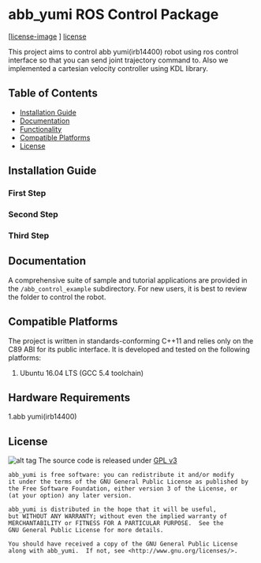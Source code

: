 # abb_yumi ROS Control Package

[[license-image] ] [license]

[release-image]:
[releases]:

[license-image]: https://www.gnu.org/graphics/gplv3-127x51.png
[license]: LICENSE



This project aims to control abb yumi(irb14400) robot using ros control interface so that you can send joint trajectory command to.
Also we implemented a cartesian velocity controller using KDL library.

## Table of Contents
* [Installation Guide](#installation-guide)
* [Documentation](#documentation)
* [Functionality](#functionality)
* [Compatible Platforms](#compatible-platforms)
* [License](#license)

## Installation Guide
### First Step

### Second Step

### Third Step

## Documentation

A comprehensive suite of sample and tutorial applications are provided in the `/abb_control_example` subdirectory. For new users, it is best to review the folder to control the robot.


## Compatible Platforms

The project is written in standards-conforming C++11 and relies only on the C89 ABI for its public interface. It is developed and tested on the following platforms:

1. Ubuntu 16.04 LTS (GCC 5.4 toolchain)


## Hardware Requirements
1.abb yumi(irb14400)


## License
![alt tag](https://www.gnu.org/graphics/gplv3-127x51.png)
The source code is released under [GPL v3](http://www.gnu.org/licenses/gpl-3.0.html)

    abb_yumi is free software: you can redistribute it and/or modify
    it under the terms of the GNU General Public License as published by
    the Free Software Foundation, either version 3 of the License, or
    (at your option) any later version.

    abb_yumi is distributed in the hope that it will be useful,
    but WITHOUT ANY WARRANTY; without even the implied warranty of
    MERCHANTABILITY or FITNESS FOR A PARTICULAR PURPOSE.  See the
    GNU General Public License for more details.

    You should have received a copy of the GNU General Public License
    along with abb_yumi.  If not, see <http://www.gnu.org/licenses/>.
